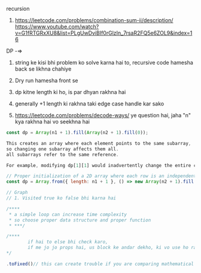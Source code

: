 recursion

1. https://leetcode.com/problems/combination-sum-ii/description/
   https://www.youtube.com/watch?v=G1fRTGRxXU8&list=PLgUwDviBIf0rGlzIn_7rsaR2FQ5e6ZOL9&index=16

DP -=>

1. string ke kisi bhi problem ko solve karna hai to, recursive code hamesha back se likhna chahiye
2. Dry run hamesha front se

3. dp kitne length ki ho, is par dhyan rakhna hai
4. generally +1 length ki rakhna taki edge case handle kar sako
5. https://leetcode.com/problems/decode-ways/ ye question hai, jaha "n" kya rakhna hai vo seekhna hai

```javascript
const dp = Array(n1 + 1).fill(Array(n2 + 1).fill(0));

This creates an array where each element points to the same subarray,
so changing one subarray affects them all.
all subarrays refer to the same reference.

For example, modifying dp[1][1] would inadvertently change the entire column at index 1 in all rows.

// Proper initialization of a 2D array where each row is an independent array
const dp = Array.from({ length: n1 + 1 }, () => new Array(n2 + 1).fill(0));

```

```javascript
// Graph
// 1. Visited true ko false bhi karna hai

/****
 * a simple loop can increase time complexity
 * so choose proper data structure and proper function
 * ***/
```

```javascript
/****
        if hai to else bhi check karo,
        if me jo jo props hai, us block ke andar dekho, ki vo use ho rahe hai kya  just like useEffect
*/
```

<!--

Take care of truthy falsy

use "==="

-->

<!--

2 similar loops means we can get rid of one of the loop

see if can get  result using only one loop ?

 -->

<!--

/******
 *
 * so if ultimately we need an array, so we can create it before-hand
 * otherwise we may get TLE
 *
 * *****/


 -->

<!--

a-z => 97 to 122.

0 - 48,
9 - 57

 -->

```Javascript
.toFixed()// this can create trouble if you are comparing mathematical results

```

<!--

        when updating objects be care full, we are overriding the value here

        edgePool[nbr] = graph[minNode][nbr]

        edgePool[nbr] = Math.min(edgePool[nbr] ?? Infinity, graph[minNode][nbr]) //


 -->

<!--

row = num / m
col = num % n

 -->



<!-- 

    if(dp[n] >= 0)
    
(false >= 0)
 
">=", ">", "<" 
implicit coercion


 -->